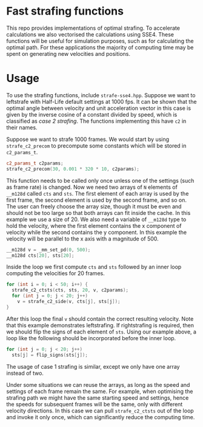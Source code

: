 # Fast strafing functions

This repo provides implementations of optimal strafing.  To accelerate
calculations we also vectorised the calculations using SSE4.  These functions
will be useful for simulation purposes, such as for calculating the optimal
path.  For these applications the majority of computing time may be spent on
generating new velocities and positions.

# Usage

To use the strafing functions, include ``strafe-sse4.hpp``.  Suppose we want to
leftstrafe with Half-Life default settings at 1000 fps.  It can be shown that
the optimal angle between velocity and unit acceleration vector in this case is
given by the inverse cosine of a constant divided by speed, which is classified
as *case 2 strafing*.  The functions implementing this have ``c2`` in their
names.

Suppose we want to strafe 1000 frames.  We would start by using
``strafe_c2_precom`` to precompute some constants which will be stored in
``c2_params_t``.

```cpp
c2_params_t c2params;
strafe_c2_precom(30, 0.001 * 320 * 10, c2params);
```

This function needs to be called only once unless one of the settings (such as
frame rate) is changed.  Now we need two arrays of ``N`` elements of
``__m128d`` called ``cts`` and ``sts``.  The first element of each array is
used by the first frame, the second element is used by the second frame, and so
on.  The user can freely choose the array size, though it must be even and
should not be too large so that both arrays can fit inside the cache.  In this
example we use a size of 20.  We also need a variable of ``__m128d`` type to
hold the velocity, where the first element contains the x component of velocity
while the second contains the y component.  In this example the velocity will
be parallel to the x axis with a magnitude of 500.

```cpp
__m128d v = _mm_set_pd(0, 500);
__m128d cts[20], sts[20];
```

Inside the loop we first compute ``cts`` and ``sts`` followed by an inner loop
computing the velocities for 20 frames.

```cpp
for (int i = 0; i < 50; i++) {
  strafe_c2_ctsts(cts, sts, 20, v, c2params);
  for (int j = 0; j < 20; j++)
    v = strafe_c2_side(v, cts[j], sts[j]);
}
```

After this loop the final ``v`` should contain the correct resulting velocity.
Note that this example demonstrates leftstrafing.  If rightstrafing is
required, then we should flip the signs of each element of ``sts``.  Using our
example above, a loop like the following should be incorporated before the
inner loop.

```cpp
for (int j = 0; j < 20; j++)
  sts[j] = flip_signs(sts[j]);
```

The usage of case 1 strafing is similar, except we only have one array instead
of two.

Under some situations we can reuse the arrays, as long as the speed and
settings of each frame remain the same.  For example, when optimising the
strafing path we might have the same starting speed and settings, hence the
speeds for subsequent frames will be the same, only with different velocity
directions.  In this case we can pull ``strafe_c2_ctsts`` out of the loop and
invoke it only once, which can significantly reduce the computing time.
